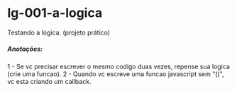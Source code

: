 # lg-001-a-logica
Testando a lógica. (projeto prático)

##### Anotações:

1 - Se vc precisar escrever o mesmo codigo duas vezes, repense sua logica (crie uma funcao).
2 - Quando vc escreve uma funcao javascript sem "()", vc esta criando um callback.
